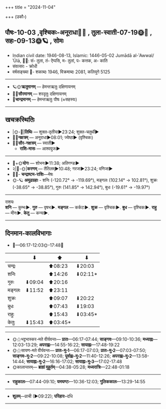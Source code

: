 +++
title = "2024-11-04"

+++
(उकौ॰)
## पौषः-10-03  ,वृश्चिकः-अनूराधा🌛🌌  ,  तुला-स्वाती-07-19🌞🌌  ,  सहः-09-13🌞🪐  , सोमः
- Indian civil date: 1946-08-13, Islamic: 1446-05-02 Jumādā al-ʾAwwal/ʾŪlā, 🌌🌞: सं- तुला, तं- ऐप्पसि, म- तुलां, प- कत्तक, अ- काति
- संवत्सरः - क्रोधी
- वर्षसङ्ख्या 🌛- शकाब्दः 1946, विक्रमाब्दः 2081, कलियुगे 5125
___________________
- 🪐🌞**ऋतुमानम्** — हेमन्तऋतुः दक्षिणायनम्
- 🌌🌞**सौरमानम्** — शरदृतुः दक्षिणायनम्
- 🌛**चान्द्रमानम्** — हेमन्तऋतुः पौषः (≈सहस्यः)
___________________


## खचक्रस्थितिः
- |🌞-🌛|**तिथिः** — शुक्ल-तृतीया►23:24; शुक्ल-चतुर्थी►  
- 🌌🌛**नक्षत्रम्** — अनूराधा►08:01; ज्येष्ठा► (वृश्चिकः)  
- 🌌🌞**सौर-नक्षत्रम्** — स्वाती►  
  - **राशि-मासः** — आश्वयुजः► 
___________________
- 🌛+🌞**योगः** — शोभनः►11:38; अतिगण्डः►  
- २|🌛-🌞|**करणम्** — तैतिलम्►10:48; गरजा►23:24; वणिजा►  
- 🌌🌛- **चन्द्राष्टम-राशिः**—मेषः  
- 🌞-🪐 **अमूढग्रहाः** - शनिः (-120.72° → -119.69°), मङ्गलः (102.14° → 102.81°), शुक्रः (-38.65° → -38.85°), गुरुः (141.85° → 142.94°), बुधः (-19.61° → -19.97°)
___________________
राशयः  
**शनि** — कुम्भः►. **गुरु** — वृषभः►. **मङ्गल** — कर्कटः►. **शुक्र** — वृश्चिकः►. **बुध** — वृश्चिकः►. **राहु** — मीनः►. **केतु** — कन्या►. 
___________________


## दिनमान-कालविभागाः
- 🌅—06:17-12:03🌞-17:48🌇  

|      |⬇     |⬆     |⬇     |
|------|-----|-----|------|
|चन्द्रः|     |⬆08:23 |⬇20:03 |
|शनिः   |     |⬆14:26 |⬇02:11*|
|गुरुः  |⬇09:04 |⬆20:16 |     |
|मङ्गलः |⬇11:52 |⬆23:11 |     |
|शुक्रः |     |⬆09:07 |⬇20:22 |
|बुधः   |     |⬆07:43 |⬇19:03 |
|राहुः  |     |⬆15:43 |⬇03:45*|
|केतुः  |⬇15:43 |⬆03:45*|     |
___________________
- 🌞⚝भट्टभास्कर-मते वीर्यवन्तः— **प्रातः**—06:17-07:44; **साङ्गवः**—09:10-10:36; **मध्याह्नः**—12:03-13:29; **अपराह्णः**—14:55-16:22; **सायाह्नः**—17:48-19:22  
- 🌞⚝सायण-मते वीर्यवन्तः— **प्रातः-मु॰1**—06:17-07:03; **प्रातः-मु॰2**—07:03-07:50; **साङ्गवः-मु॰2**—09:22-10:08; **पूर्वाह्णः-मु॰2**—11:40-12:26; **अपराह्णः-मु॰2**—13:58-14:44; **सायाह्नः-मु॰2**—16:16-17:02; **सायाह्नः-मु॰3**—17:02-17:48  
- 🌞कालान्तरम्— **ब्राह्मं मुहूर्तम्**—04:38-05:28; **मध्यरात्रिः**—22:48-01:18  
___________________
- **राहुकालः**—07:44-09:10; **यमघण्टः**—10:36-12:03; **गुलिककालः**—13:29-14:55  
___________________
- **शूलम्**—प्राची (►09:22); **परिहारः**–दधि  
___________________
